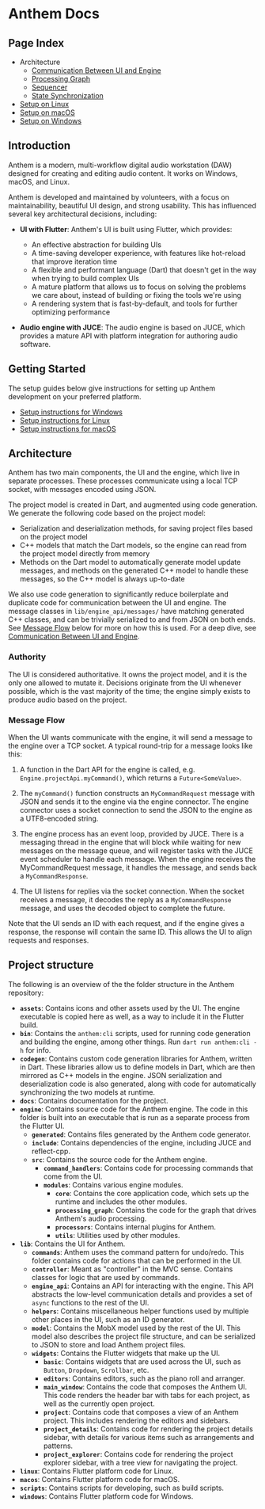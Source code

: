 # Anthem Docs

## Page Index

- Architecture
  - [Communication Between UI and Engine](./architecture/communication_between_ui_and_engine.md)
  - [Processing Graph](./architecture/processing_graph.md)
  - [Sequencer](./architecture/sequencer.md)
  - [State Synchronization](./architecture/state_synchronization.md)
- [Setup on Linux](./setup_linux.md)
- [Setup on macOS](./setup_macos.md)
- [Setup on Windows](./setup_windows.md)

## Introduction

Anthem is a modern, multi-workflow digital audio workstation (DAW) designed for creating and editing audio content. It works on Windows, macOS, and Linux.

Anthem is developed and maintained by volunteers, with a focus on maintainability, beautiful UI design, and strong usability. This has influenced several key architectural decisions, including:

- **UI with Flutter**: Anthem's UI is built using Flutter, which provides:
  - An effective abstraction for building UIs
  - A time-saving developer experience, with features like hot-reload that improve iteration time
  - A flexible and performant language (Dart) that doesn't get in the way when trying to build complex UIs
  - A mature platform that allows us to focus on solving the problems we care about, instead of building or fixing the tools we're using
  - A rendering system that is fast-by-default, and tools for further optimizing performance

- **Audio engine with JUCE**: The audio engine is based on JUCE, which provides a mature API with platform integration for authoring audio software.

## Getting Started

The setup guides below give instructions for setting up Anthem development on your preferred platform.

- [Setup instructions for Windows](./setup_windows.md)
- [Setup instructions for Linux](./setup_linux.md)
- [Setup instructions for macOS](./setup_macos.md)

## Architecture

Anthem has two main components, the UI and the engine, which live in separate processes. These processes communicate using a local TCP socket, with messages encoded using JSON.

The project model is created in Dart, and augmented using code generation. We generate the following code based on the project model:
- Serialization and deserialization methods, for saving project files based on the project model
- C++ models that match the Dart models, so the engine can read from the project model directly from memory
- Methods on the Dart model to automatically generate model update messages, and methods on the generated C++ model to handle these messages, so the C++ model is always up-to-date

We also use code generation to significantly reduce boilerplate and duplicate code for communication between the UI and engine. The message classes in `lib/engine_api/messages/` have matching generated C++ classes, and can be trivially serialized to and from JSON on both ends. See [Message Flow](#Message-Flow) below for more on how this is used. For a deep dive, see [Communication Between UI and Engine](./architecture/communication_between_ui_and_engine.md).

### Authority

The UI is considered authoritative. It owns the project model, and it is the only one allowed to mutate it. Decisions originate from the UI whenever possible, which is the vast majority of the time; the engine simply exists to produce audio based on the project.

### Message Flow

When the UI wants communicate with the engine, it will send a message to the engine over a TCP socket. A typical round-trip for a message looks like this:

1. A function in the Dart API for the engine is called, e.g. `Engine.projectApi.myCommand()`, which returns a `Future<SomeValue>`.

2. The `myCommand()` function constructs an `MyCommandRequest` message with JSON and sends it to the engine via the engine connector. The engine connector uses a socket connection to send the JSON to the engine as a UTF8-encoded string.

3. The engine process has an event loop, provided by JUCE. There is a messaging thread in the engine that will block while waiting for new messages on the message queue, and will register tasks with the JUCE event scheduler to handle each message. When the engine receives the MyCommandRequest message, it handles the message, and sends back a `MyCommandResponse`.

4. The UI listens for replies via the socket connection. When the socket receives a message, it decodes the reply as a `MyCommandResponse` message, and uses the decoded object to complete the future.

Note that the UI sends an ID with each request, and if the engine gives a response, the response will contain the same ID. This allows the UI to align requests and responses.

## Project structure

The following is an overview of the the folder structure in the Anthem repository:

- **`assets`**: Contains icons and other assets used by the UI. The engine executable is copied here as well, as a way to include it in the Flutter build.
- **`bin`**: Contains the `anthem:cli` scripts, used for running code generation and building the engine, among other things. Run `dart run anthem:cli -h` for info.
- **`codegen`**: Contains custom code generation libraries for Anthem, written in Dart. These libraries allow us to define models in Dart, which are then mirrored as C++ models in the engine. JSON serialization and deserialization code is also generated, along with code for automatically synchronizing the two models at runtime.
- **`docs`**: Contains documentation for the project.
- **`engine`**: Contains source code for the Anthem engine. The code in this folder is built into an executable that is run as a separate process from the Flutter UI.
  - **`generated`**: Contains files generated by the Anthem code generator.
  - **`include`**: Contains dependencies of the engine, including JUCE and reflect-cpp.
  - **`src`**: Contains the source code for the Anthem engine.
    - **`command_handlers`**: Contains code for processing commands that come from the UI.
    - **`modules`**: Contains various engine modules.
      - **`core`**: Contains the core application code, which sets up the runtime and includes the other modules.
      - **`processing_graph`**: Contains the code for the graph that drives Anthem's audio processing.
      - **`processors`**: Contains internal plugins for Anthem.
      - **`utils`**: Utilities used by other modules.
- **`lib`**: Contains the UI for Anthem.
  - **`commands`**: Anthem uses the command pattern for undo/redo. This folder contains code for actions that can be performed in the UI.
  - **`controller`**: Meant as "controller" in the MVC sense. Contains classes for logic that are used by commands.
  - **`engine_api`**: Contains an API for interacting with the engine. This API abstracts the low-level communication details and provides a set of `async` functions to the rest of the UI.
  - **`helpers`**: Contains miscellaneous helper functions used by multiple other places in the UI, such as an ID generator.
  - **`model`**: Contains the MobX model used by the rest of the UI. This model also describes the project file structure, and can be serialized to JSON to store and load Anthem project files.
  - **`widgets`**: Contains the Flutter widgets that make up the UI.
    - **`basic`**: Contains widgets that are used across the UI, such as `Button`, `Dropdown`, `Scrollbar`, etc.
    - **`editors`**: Contains editors, such as the piano roll and arranger.
    - **`main_window`**: Contains the code that composes the Anthem UI. This code renders the header bar with tabs for each project, as well as the currently open project.
    - **`project`**: Contains code that composes a view of an Anthem project. This includes rendering the editors and sidebars.
    - **`project_details`**: Contains code for rendering the project details sidebar, with details for various items such as arrangements and patterns.
    - **`project_explorer`**: Contains code for rendering the project explorer sidebar, with a tree view for navigating the project.
- **`linux`**: Contains Flutter platform code for Linux.
- **`macos`**: Contains Flutter platform code for macOS.
- **`scripts`**: Contains scripts for developing, such as build scripts.
- **`windows`**: Contains Flutter platform code for Windows.

